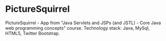 PictureSquirrel
===============

PictureSquirrel - App from "Java Servlets and JSPs (and JSTL) - Core Java web programming concepts" course.
Technology stack: Java, MySql, HTML5, Twitter Bootstrap.
